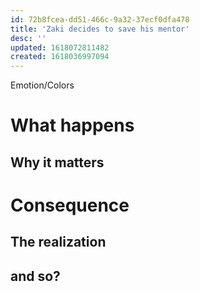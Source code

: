 ```yaml
---
id: 72b8fcea-dd51-466c-9a32-37ecf0dfa478
title: 'Zaki decides to save his mentor'
desc: ''
updated: 1618072811482
created: 1618036997094
---
```

Emotion/Colors
>

# What happens


##  Why it matters


# Consequence

## The realization

## and so?
